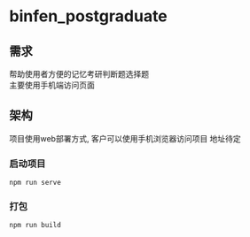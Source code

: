 # binfen_postgraduate

## 需求
帮助使用者方便的记忆考研判断题选择题  
主要使用手机端访问页面

## 架构
项目使用web部署方式,
客户可以使用手机浏览器访问项目
地址待定

### 启动项目

    npm run serve

### 打包

    npm run build

